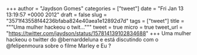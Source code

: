 
+++
author = "Jaydson Gomes"
categories = ["tweet"]
date = "Fri Jan 13 13:19:57 +0000 2012"
draft = false
slug = "3571f43558f44236bfaba824e40aea1e12892d7d"
tags = ["tweet"]
title = """Uma mulher hackeou o twit..."""
tweet = true
micro = true
tweet_url = "https://twitter.com/jaydson/status/157814139102834688"
+++
Uma mulher hackeou o twitter do @bernarddeluna e está discutindo com o @felipenmoura sobre o filme Marley e Eu ?
